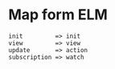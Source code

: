 # Map form ELM
```
init         => init
view         => view
update       => action
subscription => watch
```
